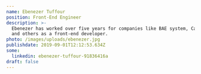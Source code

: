 ```yaml
---
name: Ebenezer Tuffour
position: Front-End Engineer
description: >-
  Ebenezer has worked over five years for companies like BAE system, Capgemini
  and others as a front-end developer. 
photo: /images/uploads/ebenezer.jpg
publishdate: 2019-09-01T12:12:53.634Z
some:
  linkedin: ebenezer-tuffour-91836416a
draft: false
---
```



